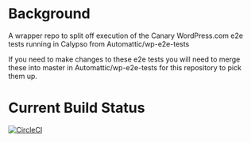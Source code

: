 # Background

A wrapper repo to split off execution of the Canary WordPress.com e2e tests running in Calypso from Automattic/wp-e2e-tests

If you need to make changes to these e2e tests you will need to merge these into master in Automattic/wp-e2e-tests for this repository to pick them up.

# Current Build Status

[![CircleCI](https://circleci.com/gh/Automattic/wp-e2e-canary-for-branches/tree/master.svg?style=svg)](https://circleci.com/gh/Automattic/wp-e2e-canary-for-branches/tree/master)

